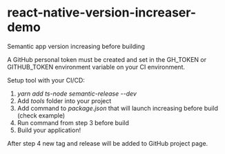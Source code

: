 # react-native-version-increaser-demo
Semantic app version increasing before building 

A GitHub personal token must be created and set in the GH_TOKEN or GITHUB_TOKEN environment variable on your CI environment.

Setup tool with your CI/CD:
1. *yarn add ts-node semantic-release --dev*
2. Add *tools* folder into your project
3. Add command to *package.json* that will launch increasing before build (check example)
4. Run command from step 3 before build
5. Build your application!

After step 4 new tag and release will be added to GitHub project page.